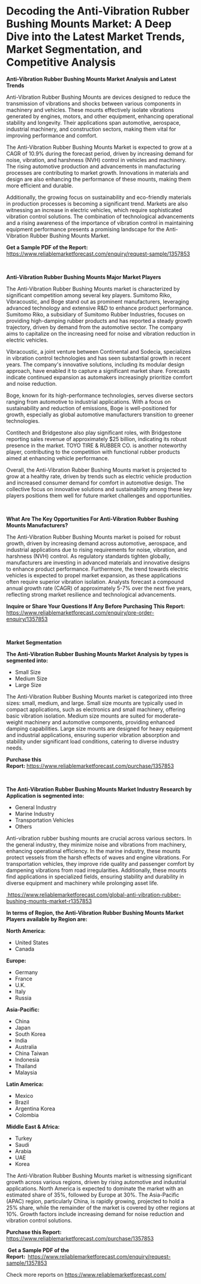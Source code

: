 <p><h1>Decoding the Anti-Vibration Rubber Bushing Mounts Market: A Deep Dive into the Latest Market Trends, Market Segmentation, and Competitive Analysis</h1></p><p><strong>Anti-Vibration Rubber Bushing Mounts Market Analysis and Latest Trends</strong></p>
<p><p>Anti-Vibration Rubber Bushing Mounts are devices designed to reduce the transmission of vibrations and shocks between various components in machinery and vehicles. These mounts effectively isolate vibrations generated by engines, motors, and other equipment, enhancing operational stability and longevity. Their applications span automotive, aerospace, industrial machinery, and construction sectors, making them vital for improving performance and comfort.</p><p>The Anti-Vibration Rubber Bushing Mounts Market is expected to grow at a CAGR of 10.9% during the forecast period, driven by increasing demand for noise, vibration, and harshness (NVH) control in vehicles and machinery. The rising automotive production and advancements in manufacturing processes are contributing to market growth. Innovations in materials and design are also enhancing the performance of these mounts, making them more efficient and durable.</p><p>Additionally, the growing focus on sustainability and eco-friendly materials in production processes is becoming a significant trend. Markets are also witnessing an increase in electric vehicles, which require sophisticated vibration control solutions. The combination of technological advancements and a rising awareness of the importance of vibration control in maintaining equipment performance presents a promising landscape for the Anti-Vibration Rubber Bushing Mounts Market.</p></p>
<p><strong>Get a Sample PDF of the Report:&nbsp;</strong> <a href="https://www.reliablemarketforecast.com/enquiry/request-sample/1357853?utm_campaign=2260&utm_medium=2&utm_source=Github&utm_content=ia&utm_term=01022025&utm_id=anti-vibration-rubber-bushing-mounts">https://www.reliablemarketforecast.com/enquiry/request-sample/1357853</a></p>
<p>&nbsp;</p>
<p><strong>Anti-Vibration Rubber Bushing Mounts Major Market Players</strong></p>
<p><p>The Anti-Vibration Rubber Bushing Mounts market is characterized by significant competition among several key players. Sumitomo Riko, Vibracoustic, and Boge stand out as prominent manufacturers, leveraging advanced technology and extensive R&D to enhance product performance. Sumitomo Riko, a subsidiary of Sumitomo Rubber Industries, focuses on providing high-damping rubber products and has reported a steady growth trajectory, driven by demand from the automotive sector. The company aims to capitalize on the increasing need for noise and vibration reduction in electric vehicles.</p><p>Vibracoustic, a joint venture between Continental and Sodecia, specializes in vibration control technologies and has seen substantial growth in recent years. The company's innovative solutions, including its modular design approach, have enabled it to capture a significant market share. Forecasts indicate continued expansion as automakers increasingly prioritize comfort and noise reduction.</p><p>Boge, known for its high-performance technologies, serves diverse sectors ranging from automotive to industrial applications. With a focus on sustainability and reduction of emissions, Boge is well-positioned for growth, especially as global automotive manufacturers transition to greener technologies.</p><p>Contitech and Bridgestone also play significant roles, with Bridgestone reporting sales revenue of approximately $25 billion, indicating its robust presence in the market. TOYO TIRE & RUBBER CO. is another noteworthy player, contributing to the competition with functional rubber products aimed at enhancing vehicle performance.</p><p>Overall, the Anti-Vibration Rubber Bushing Mounts market is projected to grow at a healthy rate, driven by trends such as electric vehicle production and increased consumer demand for comfort in automotive design. The collective focus on innovative solutions and sustainability among these key players positions them well for future market challenges and opportunities.</p></p>
<p>&nbsp;</p>
<p><strong>What Are The Key Opportunities For Anti-Vibration Rubber Bushing Mounts Manufacturers?</strong></p>
<p><p>The Anti-Vibration Rubber Bushing Mounts market is poised for robust growth, driven by increasing demand across automotive, aerospace, and industrial applications due to rising requirements for noise, vibration, and harshness (NVH) control. As regulatory standards tighten globally, manufacturers are investing in advanced materials and innovative designs to enhance product performance. Furthermore, the trend towards electric vehicles is expected to propel market expansion, as these applications often require superior vibration isolation. Analysts forecast a compound annual growth rate (CAGR) of approximately 5-7% over the next five years, reflecting strong market resilience and technological advancements.</p></p>
<p><strong>Inquire or Share Your Questions If Any Before Purchasing This Report:</strong> <a href="https://www.reliablemarketforecast.com/enquiry/pre-order-enquiry/1357853?utm_campaign=2260&utm_medium=2&utm_source=Github&utm_content=ia&utm_term=01022025&utm_id=anti-vibration-rubber-bushing-mounts">https://www.reliablemarketforecast.com/enquiry/pre-order-enquiry/1357853</a></p>
<p>&nbsp;</p>
<p><strong>Market Segmentation</strong></p>
<p><strong>The Anti-Vibration Rubber Bushing Mounts Market Analysis by types is segmented into:</strong></p>
<p><ul><li>Small Size</li><li>Medium Size</li><li>Large Size</li></ul></p>
<p><p>The Anti-Vibration Rubber Bushing Mounts market is categorized into three sizes: small, medium, and large. Small size mounts are typically used in compact applications, such as electronics and small machinery, offering basic vibration isolation. Medium size mounts are suited for moderate-weight machinery and automotive components, providing enhanced damping capabilities. Large size mounts are designed for heavy equipment and industrial applications, ensuring superior vibration absorption and stability under significant load conditions, catering to diverse industry needs.</p></p>
<p><strong>Purchase this Report:&nbsp;</strong><a href="https://www.reliablemarketforecast.com/purchase/1357853?utm_campaign=2260&utm_medium=2&utm_source=Github&utm_content=ia&utm_term=01022025&utm_id=anti-vibration-rubber-bushing-mounts">https://www.reliablemarketforecast.com/purchase/1357853</a></p>
<p>&nbsp;</p>
<p><strong>The Anti-Vibration Rubber Bushing Mounts Market Industry Research by Application is segmented into:</strong></p>
<p><ul><li>General Industry</li><li>Marine Industry</li><li>Transportation Vehicles</li><li>Others</li></ul></p>
<p><p>Anti-vibration rubber bushing mounts are crucial across various sectors. In the general industry, they minimize noise and vibrations from machinery, enhancing operational efficiency. In the marine industry, these mounts protect vessels from the harsh effects of waves and engine vibrations. For transportation vehicles, they improve ride quality and passenger comfort by dampening vibrations from road irregularities. Additionally, these mounts find applications in specialized fields, ensuring stability and durability in diverse equipment and machinery while prolonging asset life.</p></p>
<p><a href="https://www.reliablemarketforecast.com/global-anti-vibration-rubber-bushing-mounts-market-r1357853?utm_campaign=2260&utm_medium=2&utm_source=Github&utm_content=ia&utm_term=01022025&utm_id=anti-vibration-rubber-bushing-mounts">&nbsp;https://www.reliablemarketforecast.com/global-anti-vibration-rubber-bushing-mounts-market-r1357853</a></p>
<p><strong>In terms of Region, the Anti-Vibration Rubber Bushing Mounts Market Players available by Region are:</strong></p>
<p>
    <p> <strong> North America: </strong>
        <ul>
            <li>United States</li>
            <li>Canada</li>
        </ul>
        </p> 
    <p> <strong> Europe: </strong>
        <ul>
            <li>Germany</li>
            <li>France</li>
            <li>U.K.</li>
            <li>Italy</li>
            <li>Russia</li>
        </ul>
        </p> 
    <p> <strong> Asia-Pacific: </strong>
        <ul>
            <li>China</li>
            <li>Japan</li>
            <li>South Korea</li>
            <li>India</li>
            <li>Australia</li>
            <li>China Taiwan</li>
            <li>Indonesia</li>
            <li>Thailand</li>
            <li>Malaysia</li>
        </ul>
        </p> 
    <p> <strong> Latin America: </strong>
        <ul>
            <li>Mexico</li>
            <li>Brazil</li>
            <li>Argentina Korea</li>
            <li>Colombia</li>
        </ul>
        </p> 
    <p> <strong> Middle East & Africa: </strong>
        <ul>
            <li>Turkey</li>
            <li>Saudi</li>
            <li>Arabia</li>
            <li>UAE</li>
            <li>Korea</li>
        </ul>
    </p>
    </p>
<p><p>The Anti-Vibration Rubber Bushing Mounts market is witnessing significant growth across various regions, driven by rising automotive and industrial applications. North America is expected to dominate the market with an estimated share of 35%, followed by Europe at 30%. The Asia-Pacific (APAC) region, particularly China, is rapidly growing, projected to hold a 25% share, while the remainder of the market is covered by other regions at 10%. Growth factors include increasing demand for noise reduction and vibration control solutions.</p></p>
<p><strong>Purchase this Report: </strong><a href="https://www.reliablemarketforecast.com/purchase/1357853?utm_campaign=2260&utm_medium=2&utm_source=Github&utm_content=ia&utm_term=01022025&utm_id=anti-vibration-rubber-bushing-mounts">https://www.reliablemarketforecast.com/purchase/1357853</a></p>
<p>&nbsp;<strong>Get a Sample PDF of the Report:&nbsp;&nbsp;</strong><a href="https://www.reliablemarketforecast.com/enquiry/request-sample/1357853?utm_campaign=2260&utm_medium=2&utm_source=Github&utm_content=ia&utm_term=01022025&utm_id=anti-vibration-rubber-bushing-mounts">https://www.reliablemarketforecast.com/enquiry/request-sample/1357853</a></p>
<p><strong></strong></p>
<p>Check more reports on <a href="https://www.reliablemarketforecast.com/?utm_campaign=2260&utm_medium=2&utm_source=Github&utm_content=ia&utm_term=01022025&utm_id=anti-vibration-rubber-bushing-mounts">https://www.reliablemarketforecast.com/</a></p>